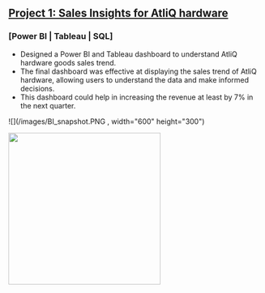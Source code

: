 
## [Project 1: Sales Insights for AtliQ hardware](https://github.com/Inder-rana/Project_portfolio/tree/main/Sales_insights)
### [Power BI | Tableau | SQL]
*  Designed a Power BI and Tableau dashboard to understand AtliQ hardware goods sales trend.
*  The final dashboard was effective at displaying the sales trend of AtliQ hardware, allowing users to understand the data and make informed decisions.
*  This dashboard could help in increasing the revenue at least by 7% in the next quarter. 


![](/images/BI_snapshot.PNG , width="600" height="300")

<img src="https://github.com/Inder-rana/Project_portfolio_website/blob/main/images/BI_snapshot.PNG"  width="300" height="300">





